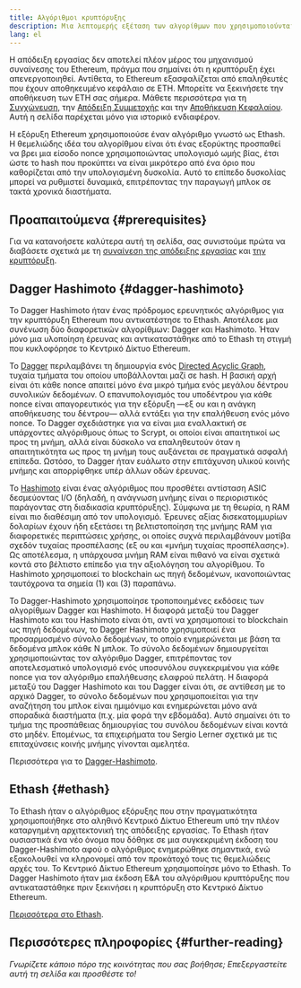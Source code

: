 ```yaml
---
title: Αλγόριθμοι κρυπτόρυξης
description: Μια λεπτομερής εξέταση των αλγορίθμων που χρησιμοποιούνται για την εξόρυξη Ethereum.
lang: el
---
```


<Alert variant="update">
<Emoji text=":wave:" className="text-4xl"/>
<AlertContent>
<AlertDescription>
Η απόδειξη εργασίας δεν αποτελεί πλέον μέρος του μηχανισμού συναίνεσης του Ethereum, πράγμα που σημαίνει ότι η κρυπτόρυξη έχει απενεργοποιηθεί. Αντίθετα, το Ethereum εξασφαλίζεται από επαληθευτές που έχουν αποθηκευμένο κεφάλαιο σε ETH. Μπορείτε να ξεκινήσετε την αποθήκευση των ETH σας σήμερα. Μάθετε περισσότερα για τη <a href='/roadmap/merge/'>Συγχώνευση</a>, την <a href='/developers/docs/consensus-mechanisms/pos/'>Απόδειξη Συμμετοχής</a> και την <a href='/staking/'>Αποθήκευση Κεφαλαίου</a>. Αυτή η σελίδα παρέχεται μόνο για ιστορικό ενδιαφέρον.
</AlertDescription>
</AlertContent>
</Alert>

Η εξόρυξη Ethereum χρησιμοποιούσε έναν αλγόριθμο γνωστό ως Ethash. Η θεμελιώδης ιδέα του αλγορίθμου είναι ότι ένας εξορύκτης προσπαθεί να βρει μια είσοδο nonce χρησιμοποιώντας υπολογισμό ωμής βίας, έτσι ώστε το hash που προκύπτει να είναι μικρότερο από ένα όριο που καθορίζεται από την υπολογισμένη δυσκολία. Αυτό το επίπεδο δυσκολίας μπορεί να ρυθμιστεί δυναμικά, επιτρέποντας την παραγωγή μπλοκ σε τακτά χρονικά διαστήματα.

## Προαπαιτούμενα {#prerequisites}

Για να κατανοήσετε καλύτερα αυτή τη σελίδα, σας συνιστούμε πρώτα να διαβάσετε σχετικά με τη [συναίνεση της απόδειξης εργασίας](/developers/docs/consensus-mechanisms/pow) και [την κρυπτόρυξη](/developers/docs/consensus-mechanisms/pow/mining).

## Dagger Hashimoto {#dagger-hashimoto}

Το Dagger Hashimoto ήταν ένας πρόδρομος ερευνητικός αλγόριθμος για την κρυπτόρυξη Ethereum που αντικατέστησε το Ethash. Αποτέλεσε μια συνένωση δύο διαφορετικών αλγορίθμων: Dagger και Hashimoto. Ήταν μόνο μια υλοποίηση έρευνας και αντικαταστάθηκε από το Ethash τη στιγμή που κυκλοφόρησε το Κεντρικό Δίκτυο Ethereum.

Το [Dagger](http://www.hashcash.org/papers/dagger.html) περιλαμβάνει τη δημιουργία ενός [Directed Acyclic Graph](https://en.wikipedia.org/wiki/Directed_acyclic_graph), τυχαία τμήματα του οποίου υποβάλλονται μαζί σε hash. Η βασική αρχή είναι ότι κάθε nonce απαιτεί μόνο ένα μικρό τμήμα ενός μεγάλου δέντρου συνολικών δεδομένων. Ο επανυπολογισμός του υποδέντρου για κάθε nonce είναι απαγορευτικός για την εξόρυξη —εξ ου και η ανάγκη αποθήκευσης του δέντρου— αλλά εντάξει για την επαλήθευση ενός μόνο nonce. Το Dagger σχεδιάστηκε για να είναι μια εναλλακτική σε υπάρχοντες αλγόριθμους όπως το Scrypt, οι οποίοι είναι απαιτητικοί ως προς τη μνήμη, αλλά είναι δύσκολο να επαληθευτούν όταν η απαιτητικότητα ως προς τη μνήμη τους αυξάνεται σε πραγματικά ασφαλή επίπεδα. Ωστόσο, το Dagger ήταν ευάλωτο στην επιτάχυνση υλικού κοινής μνήμης και απορρίφθηκε υπέρ άλλων οδών έρευνας.

Το [Hashimoto](http://diyhpl.us/%7Ebryan/papers2/bitcoin/meh/hashimoto.pdf) είναι ένας αλγόριθμος που προσθέτει αντίσταση ASIC δεσμεύοντας I/O (δηλαδή, η ανάγνωση μνήμης είναι ο περιοριστικός παράγοντας στη διαδικασία κρυπτόρυξης). Σύμφωνα με τη θεωρία, η RAM είναι πιο διαθέσιμη από τον υπολογισμό. Έρευνες αξίας δισεκατομμυρίων δολαρίων έχουν ήδη εξετάσει τη βελτιστοποίηση της μνήμης RAM για διαφορετικές περιπτώσεις χρήσης, οι οποίες συχνά περιλαμβάνουν μοτίβα σχεδόν τυχαίας προσπέλασης (εξ ου και «μνήμη τυχαίας προσπέλασης»). Ως αποτέλεσμα, η υπάρχουσα μνήμη RAM είναι πιθανό να είναι σχετικά κοντά στο βέλτιστο επίπεδο για την αξιολόγηση του αλγορίθμου. Το Hashimoto χρησιμοποιεί το blockchain ως πηγή δεδομένων, ικανοποιώντας ταυτόχρονα τα σημεία (1) και (3) παραπάνω.

Το Dagger-Hashimoto χρησιμοποίησε τροποποιημένες εκδόσεις των αλγορίθμων Dagger και Hashimoto. Η διαφορά μεταξύ του Dagger Hashimoto και του Hashimoto είναι ότι, αντί να χρησιμοποιεί το blockchain ως πηγή δεδομένων, το Dagger Hashimoto χρησιμοποιεί ένα προσαρμοσμένο σύνολο δεδομένων, το οποίο ενημερώνεται με βάση τα δεδομένα μπλοκ κάθε N μπλοκ. Το σύνολο δεδομένων δημιουργείται χρησιμοποιώντας τον αλγόριθμο Dagger, επιτρέποντας τον αποτελεσματικό υπολογισμό ενός υποσυνόλου συγκεκριμένου για κάθε nonce για τον αλγόριθμο επαλήθευσης ελαφρού πελάτη. Η διαφορά μεταξύ του Dagger Hashimoto και του Dagger είναι ότι, σε αντίθεση με το αρχικό Dagger, το σύνολο δεδομένων που χρησιμοποιείται για την αναζήτηση του μπλοκ είναι ημιμόνιμο και ενημερώνεται μόνο ανά σποραδικά διαστήματα (π.χ. μία φορά την εβδομάδα). Αυτό σημαίνει ότι το τμήμα της προσπάθειας δημιουργίας του συνόλου δεδομένων είναι κοντά στο μηδέν. Επομένως, τα επιχειρήματα του Sergio Lerner σχετικά με τις επιταχύνσεις κοινής μνήμης γίνονται αμελητέα.

Περισσότερα για το [Dagger-Hashimoto](/developers/docs/consensus-mechanisms/pow/mining/mining-algorithms/dagger-hashimoto).

## Ethash {#ethash}

Το Ethash ήταν ο αλγόριθμος εξόρυξης που στην πραγματικότητα χρησιμοποιήθηκε στο αληθινό Κεντρικό Δίκτυο Ethereum υπό την πλέον καταργημένη αρχιτεκτονική της απόδειξης εργασίας. Το Ethash ήταν ουσιαστικά ένα νέο όνομα που δόθηκε σε μια συγκεκριμένη έκδοση του Dagger-Hashimoto αφού ο αλγόριθμος ενημερώθηκε σημαντικά, ενώ εξακολουθεί να κληρονομεί από τον προκάτοχό τους τις θεμελιώδεις αρχές του. Το Κεντρικό Δίκτυο Ethereum χρησιμοποίησε μόνο το Ethash. Το Dagger Hashimoto ήταν μια έκδοση Ε&Α του αλγόριθμου κρυπτόρυξης που αντικαταστάθηκε πριν ξεκινήσει η κρυπτόρυξη στο Κεντρικό Δίκτυο Ethereum.

[Περισσότερα στο Ethash](/developers/docs/consensus-mechanisms/pow/mining/mining-algorithms/ethash).

## Περισσότερες πληροφορίες {#further-reading}

_Γνωρίζετε κάποιο πόρο της κοινότητας που σας βοήθησε; Επεξεργαστείτε αυτή τη σελίδα και προσθέστε το!_
